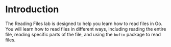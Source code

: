 # Introduction

The Reading Files lab is designed to help you learn how to read files in Go. You will learn how to read files in different ways, including reading the entire file, reading specific parts of the file, and using the `bufio` package to read files.

